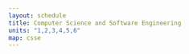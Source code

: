 ```yaml
---
layout: schedule
title: Computer Science and Software Engineering
units: "1,2,3,4,5,6"
map: csse
---
```

